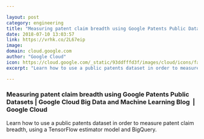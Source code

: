 ```yaml
---

layout: post
category: engineering
title: "Measuring patent claim breadth using Google Patents Public Datasets"
date: 2018-07-10 13:03:57
link: https://vrhk.co/2L67eip
image: 
domain: cloud.google.com
author: "Google Cloud"
icon: https://cloud.google.com/_static/93ddfffd3f/images/cloud/icons/favicons/onecloud/apple-icon.png
excerpt: "Learn how to use a public patents dataset in order to measure patent claim breadth, using a TensorFlow estimator model and BigQuery."

---
```


### Measuring patent claim breadth using Google Patents Public Datasets | Google Cloud Big Data and Machine Learning Blog  |  Google Cloud

Learn how to use a public patents dataset in order to measure patent claim breadth, using a TensorFlow estimator model and BigQuery.